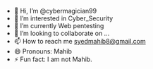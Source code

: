 - 👋 Hi, I’m @cybermagician99
- 👀 I’m interested in Cyber_Security
- 🌱 I’m currently Web pentesting
- 💞️ I’m looking to collaborate on ...
- 📫 How to reach me syedmahib8@gmail.com
- 😄 Pronouns: Mahib
- ⚡ Fun fact: I am not Mahib.

<!---
cybermagician99/cybermagician99 is a ✨ special ✨ repository because its `README.md` (this file) appears on your GitHub profile.
You can click the Preview link to take a look at your changes.
--->
